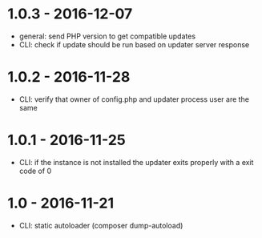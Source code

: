 # 1.0.3 - 2016-12-07

- general: send PHP version to get compatible updates
- CLI: check if update should be run based on updater server response

# 1.0.2 - 2016-11-28

- CLI: verify that owner of config.php and updater process user are the same

# 1.0.1 - 2016-11-25

- CLI: if the instance is not installed the updater exits properly with a exit code of 0

# 1.0 - 2016-11-21

- CLI: static autoloader (composer dump-autoload)
